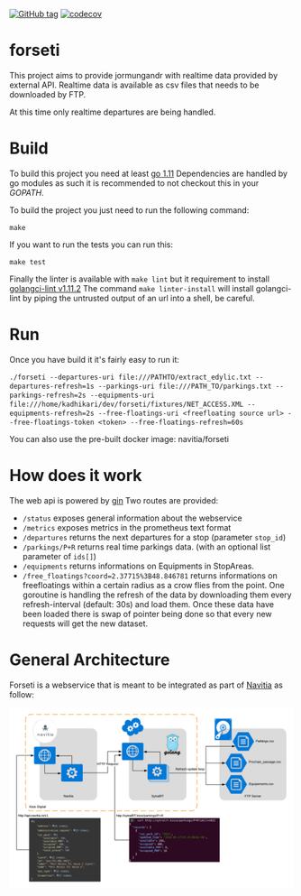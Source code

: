 [![GitHub tag](https://img.shields.io/github/tag/CanalTP/forseti.svg)](https://github.com/CanalTP/forseti/tag)
[![codecov](https://codecov.io/gh/CanalTP/forseti/branch/master/graph/badge.svg?token=9YFIEZ9ZVM)](https://codecov.io/gh/CanalTP/forseti)

forseti
===========
This project aims to provide jormungandr with realtime data provided by external API.
Realtime data is available as csv files that needs to be downloaded by FTP.

At this time only realtime departures are being handled.

Build
=====
To build this project you need at least [go 1.11](https://golang.org/dl)
Dependencies are handled by go modules as such it is recommended to not checkout this in your *GOPATH*.

To build the project you just need to run the following command:
```
make
```

If you want to run the tests you can run this:
```
make test
```

Finally the linter is available with `make lint` but it requirement to install [golangci-lint v1.11.2](https://github.com/golangci/golangci-lint)
The command `make linter-install` will install golangci-lint by piping the untrusted output of an url into a shell, be careful.


Run
===
Once you have build it it's fairly easy to run it:
```
./forseti --departures-uri file:///PATHTO/extract_edylic.txt --departures-refresh=1s --parkings-uri file:///PATH_TO/parkings.txt --parkings-refresh=2s --equipments-uri file:///home/kadhikari/dev/forseti/fixtures/NET_ACCESS.XML --equipments-refresh=2s --free-floatings-uri <freefloating source url> --free-floatings-token <token> --free-floatings-refresh=60s

```

You can also use the pre-built docker image: navitia/forseti

How does it work
================
The web api is powered by [gin](https://github.com/gin-gonic/gin)
Two routes are provided:
  - `/status` exposes general information about the webservice  
  - `/metrics` exposes metrics in the prometheus text format
  - `/departures` returns the next departures for a stop (parameter `stop_id`)
  - `/parkings/P+R` returns real time parkings data. (with an optional list parameter of `ids[]`)
  - `/equipments` returns informations on Equipments in StopAreas.
  - `/free_floatings?coord=2.37715%3B48.846781` returns informations on freefloatings  within a certain radius as a crow flies from the point.
One goroutine is handling the refresh of the data by downloading them every refresh-interval (default: 30s)
and load them. Once these data have been loaded there is swap of pointer being done so that every new requests
will get the new dataset.

General Architecture
================
Forseti is a webservice that is meant to be integrated as part of [Navitia](https://www.navitia.io) as follow: 

![artchitecture](doc/architecture.png)
